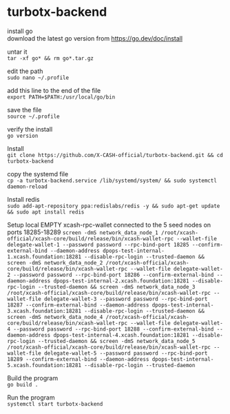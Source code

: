 # turbotx-backend

install go  
download the latest go version from https://go.dev/doc/install
 
untar it  
`tar -xf go* && rm go*.tar.gz`
 
edit the path  
`sudo nano ~/.profile`
 
add this line to the end of the file  
`export PATH=$PATH:/usr/local/go/bin`
 
save the file  
`source ~/.profile`
 
verify the install  
`go version`

Install  
`git clone https://github.com/X-CASH-official/turbotx-backend.git && cd turbotx-backend`

copy the systemd file  
`cp -a turbotx-backend.service /lib/systemd/system/ && sudo systemctl daemon-reload`

Install redis  
`sudo add-apt-repository ppa:redislabs/redis -y && sudo apt-get update && sudo apt install redis`

Setup local EMPTY xcash-rpc-wallet connected to the 5 seed nodes on ports 18285-18289
`screen -dmS network_data_node_1 /root/xcash-official/xcash-core/build/release/bin/xcash-wallet-rpc --wallet-file delegate-wallet-1 --password password --rpc-bind-port 18285 --confirm-external-bind --daemon-address dpops-test-internal-1.xcash.foundation:18281 --disable-rpc-login --trusted-daemon && screen -dmS network_data_node_2 /root/xcash-official/xcash-core/build/release/bin/xcash-wallet-rpc --wallet-file delegate-wallet-2 --password password --rpc-bind-port 18286 --confirm-external-bind --daemon-address dpops-test-internal-2.xcash.foundation:18281 --disable-rpc-login --trusted-daemon && screen -dmS network_data_node_3 /root/xcash-official/xcash-core/build/release/bin/xcash-wallet-rpc --wallet-file delegate-wallet-3 --password password --rpc-bind-port 18287 --confirm-external-bind --daemon-address dpops-test-internal-3.xcash.foundation:18281 --disable-rpc-login --trusted-daemon && screen -dmS network_data_node_4 /root/xcash-official/xcash-core/build/release/bin/xcash-wallet-rpc --wallet-file delegate-wallet-4 --password password --rpc-bind-port 18288 --confirm-external-bind --daemon-address dpops-test-internal-4.xcash.foundation:18281 --disable-rpc-login --trusted-daemon && screen -dmS network_data_node_5 /root/xcash-official/xcash-core/build/release/bin/xcash-wallet-rpc --wallet-file delegate-wallet-5 --password password --rpc-bind-port 18289 --confirm-external-bind --daemon-address dpops-test-internal-5.xcash.foundation:18281 --disable-rpc-login --trusted-daemon`

Build the program  
`go build .`

Run the program  
`systemctl start turbotx-backend`

